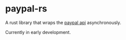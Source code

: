 # paypal-rs

A rust library that wraps the [paypal api](https://developer.paypal.com/docs/api) asynchronously.

Currently in early development.